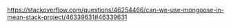 https://stackoverflow.com/questions/46254466/can-we-use-mongoose-in-mean-stack-project/46339631#46339631
